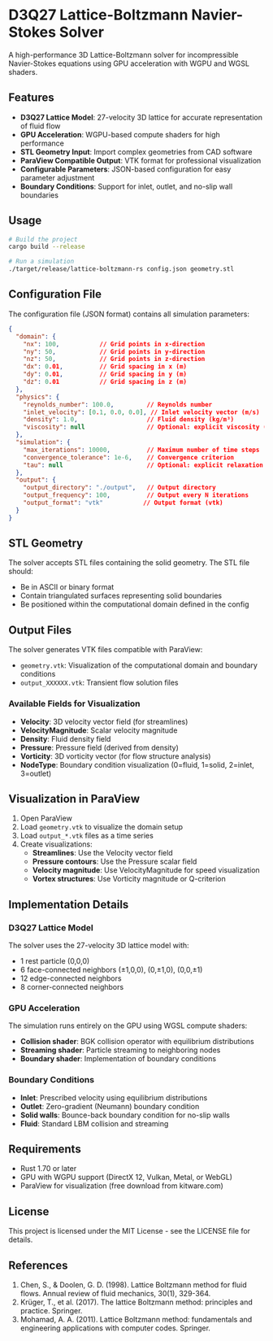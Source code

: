 # D3Q27 Lattice-Boltzmann Navier-Stokes Solver

A high-performance 3D Lattice-Boltzmann solver for incompressible Navier-Stokes equations using GPU acceleration with WGPU and WGSL shaders.

## Features

- **D3Q27 Lattice Model**: 27-velocity 3D lattice for accurate representation of fluid flow
- **GPU Acceleration**: WGPU-based compute shaders for high performance
- **STL Geometry Input**: Import complex geometries from CAD software
- **ParaView Compatible Output**: VTK format for professional visualization
- **Configurable Parameters**: JSON-based configuration for easy parameter adjustment
- **Boundary Conditions**: Support for inlet, outlet, and no-slip wall boundaries

## Usage

```bash
# Build the project
cargo build --release

# Run a simulation
./target/release/lattice-boltzmann-rs config.json geometry.stl
```

## Configuration File

The configuration file (JSON format) contains all simulation parameters:

```json
{
  "domain": {
    "nx": 100,           // Grid points in x-direction
    "ny": 50,            // Grid points in y-direction  
    "nz": 50,            // Grid points in z-direction
    "dx": 0.01,          // Grid spacing in x (m)
    "dy": 0.01,          // Grid spacing in y (m)
    "dz": 0.01           // Grid spacing in z (m)
  },
  "physics": {
    "reynolds_number": 100.0,         // Reynolds number
    "inlet_velocity": [0.1, 0.0, 0.0], // Inlet velocity vector (m/s)
    "density": 1.0,                   // Fluid density (kg/m³)
    "viscosity": null                 // Optional: explicit viscosity (m²/s)
  },
  "simulation": {
    "max_iterations": 10000,          // Maximum number of time steps
    "convergence_tolerance": 1e-6,    // Convergence criterion
    "tau": null                       // Optional: explicit relaxation time
  },
  "output": {
    "output_directory": "./output",   // Output directory
    "output_frequency": 100,          // Output every N iterations
    "output_format": "vtk"           // Output format (vtk)
  }
}
```

## STL Geometry

The solver accepts STL files containing the solid geometry. The STL file should:
- Be in ASCII or binary format
- Contain triangulated surfaces representing solid boundaries
- Be positioned within the computational domain defined in the config

## Output Files

The solver generates VTK files compatible with ParaView:

- `geometry.vtk`: Visualization of the computational domain and boundary conditions
- `output_XXXXXX.vtk`: Transient flow solution files

### Available Fields for Visualization

- **Velocity**: 3D velocity vector field (for streamlines)
- **VelocityMagnitude**: Scalar velocity magnitude
- **Density**: Fluid density field  
- **Pressure**: Pressure field (derived from density)
- **Vorticity**: 3D vorticity vector (for flow structure analysis)
- **NodeType**: Boundary condition visualization (0=fluid, 1=solid, 2=inlet, 3=outlet)

## Visualization in ParaView

1. Open ParaView
2. Load `geometry.vtk` to visualize the domain setup
3. Load `output_*.vtk` files as a time series
4. Create visualizations:
   - **Streamlines**: Use the Velocity vector field
   - **Pressure contours**: Use the Pressure scalar field
   - **Velocity magnitude**: Use VelocityMagnitude for speed visualization
   - **Vortex structures**: Use Vorticity magnitude or Q-criterion

## Implementation Details

### D3Q27 Lattice Model

The solver uses the 27-velocity 3D lattice model with:
- 1 rest particle (0,0,0)
- 6 face-connected neighbors (±1,0,0), (0,±1,0), (0,0,±1)
- 12 edge-connected neighbors
- 8 corner-connected neighbors

### GPU Acceleration

The simulation runs entirely on the GPU using WGSL compute shaders:
- **Collision shader**: BGK collision operator with equilibrium distributions
- **Streaming shader**: Particle streaming to neighboring nodes
- **Boundary shader**: Implementation of boundary conditions

### Boundary Conditions

- **Inlet**: Prescribed velocity using equilibrium distributions
- **Outlet**: Zero-gradient (Neumann) boundary condition
- **Solid walls**: Bounce-back boundary condition for no-slip walls
- **Fluid**: Standard LBM collision and streaming

## Requirements

- Rust 1.70 or later
- GPU with WGPU support (DirectX 12, Vulkan, Metal, or WebGL)
- ParaView for visualization (free download from kitware.com)

## License

This project is licensed under the MIT License - see the LICENSE file for details.

## References

1. Chen, S., & Doolen, G. D. (1998). Lattice Boltzmann method for fluid flows. Annual review of fluid mechanics, 30(1), 329-364.
2. Krüger, T., et al. (2017). The lattice Boltzmann method: principles and practice. Springer.
3. Mohamad, A. A. (2011). Lattice Boltzmann method: fundamentals and engineering applications with computer codes. Springer.

